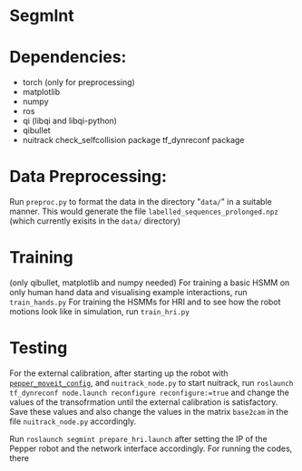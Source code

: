 # SegmInt

# Dependencies:
- torch (only for preprocessing)
- matplotlib
- numpy
- ros
- qi (libqi and libqi-python)
- qibullet
- nuitrack
check_selfcollision package
tf_dynreconf package


# Data Preprocessing: 
Run `preproc.py` to format the data in the directory "`data/`" in a suitable manner. This would generate the file `labelled_sequences_prolonged.npz` (which currently exisits in the `data/` directory)

# Training
(only qibullet, matplotlib and numpy needed)
For training a basic HSMM on only human hand data and visualising example interactions, run `train_hands.py`
For training the HSMMs for HRI and to see how the robot motions look like in simulation, run `train_hri.py`

# Testing
For the external calibration, after starting up the robot with [`pepper_moveit_config`](https://github.com/ros-naoqi/pepper_moveit_config), and `nuitrack_node.py` to start nuitrack, run `roslaunch tf_dynreconf node.launch reconfigure reconfigure:=true` and change the values of the transofrmation until the external calibration is satisfactory. Save these values and also change the values in the matrix `base2cam` in the file `nuitrack_node.py` accordingly.


Run `roslaunch segmint prepare_hri.launch` after setting the IP of the Pepper robot and the network interface accordingly. 
For running the codes, there 